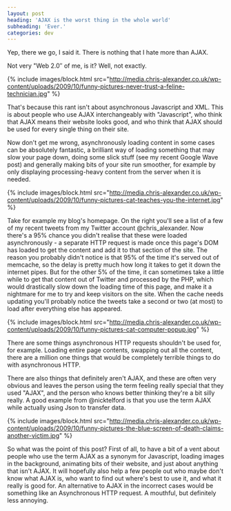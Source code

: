```yaml
---
layout: post
heading: 'AJAX is the worst thing in the whole world'
subheading: 'Ever.'
categories: dev
---
```


Yep, there we go, I said it. There is nothing that I hate more than AJAX.

Not very "Web 2.0″ of me, is it? Well, not exactly.

{% include images/block.html src="http://media.chris-alexander.co.uk/wp-content/uploads/2009/10/funny-pictures-never-trust-a-feline-technician.jpg" %}

That's because this rant isn't about asynchronous Javascript and XML. This is about people who use AJAX interchangeably with "Javascript", who think that AJAX means their website looks good, and who think that AJAX should be used for every single thing on their site.

Now don't get me wrong, asynchronously loading content in some cases can be absolutely fantastic, a brilliant way of loading something that may slow your page down, doing some slick stuff (see my recent Google Wave post) and generally making bits of your site run smoother, for example by only displaying processing-heavy content from the server when it is needed.

{% include images/block.html src="http://media.chris-alexander.co.uk/wp-content/uploads/2009/10/funny-pictures-cat-teaches-you-the-internet.jpg" %}

Take for example my blog's homepage. On the right you'll see a list of a few of my recent tweets from my Twitter account @chris_alexander. Now there's a 95% chance you didn't realise that these were loaded asynchronously - a separate HTTP request is made once this page's DOM has loaded to get the content and add it to that section of the site. The reason you probably didn't notice is that 95% of the time it's served out of memcache, so the delay is pretty much how long it takes to get it down the internet pipes. But for the other 5% of the time, it can sometimes take a little while to get that content out of Twitter and processed by the PHP, which would drastically slow down the loading time of this page, and make it a nightmare for me to try and keep visitors on the site. When the cache needs updating you'll probably notice the tweets take a second or two (at most) to load after everything else has appeared.

{% include images/block.html src="http://media.chris-alexander.co.uk/wp-content/uploads/2009/10/funny-pictures-cat-computer-popup.jpg" %}

There are some things asynchronous HTTP requests shouldn't be used for, for example. Loading entire page contents, swapping out all the content, there are a million one things that would be completely terrible things to do with asynchronous HTTP.

There are also things that definitely aren't AJAX, and these are often very obvious and leaves the person using the term feeling really special that they used "AJAX", and the person who knows better thinking they're a bit silly really. A good example from @nicktelford is that you use the term AJAX while actually using Json to transfer data.

{% include images/block.html src="http://media.chris-alexander.co.uk/wp-content/uploads/2009/10/funny-pictures-the-blue-screen-of-death-claims-another-victim.jpg" %}

So what was the point of this post? First of all, to have a bit of a vent about people who use the term AJAX as a synonym for Javascript, loading images in the background, animating bits of their website, and just about anything that isn't AJAX. It will hopefully also help a few people out who maybe don't know what AJAX is, who want to find out where's best to use it, and what it really is good for. An alternative to AJAX in the incorrect cases would be something like an Asynchronous HTTP request. A mouthful, but definitely less annoying.
